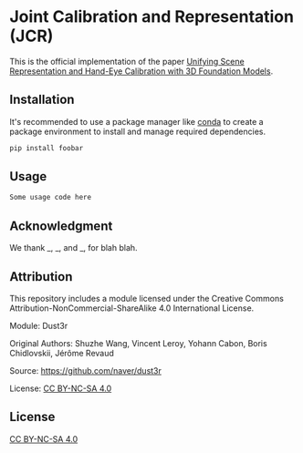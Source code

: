 # Joint Calibration and Representation (JCR) 

This is the official implementation of the paper [Unifying Scene Representation and Hand-Eye Calibration with 3D Foundation Models](https://pip.pypa.io/en/stable/).

## Installation

It's recommended to use a package manager like [conda](https://conda.io/projects/conda/en/latest/user-guide/getting-started.html) to create a package environment to install and manage required dependencies.


```bash
pip install foobar
```

## Usage

```python
Some usage code here
```

## Acknowledgment

We thank _, _, and _, for blah blah.

## Attribution

This repository includes a module licensed under the Creative Commons Attribution-NonCommercial-ShareAlike 4.0 International License.

Module: Dust3r

Original Authors: Shuzhe Wang, Vincent Leroy, Yohann Cabon, Boris Chidlovskii, Jérôme Revaud

Source: https://github.com/naver/dust3r

License: [CC BY-NC-SA 4.0](https://creativecommons.org/licenses/by-nc-sa/4.0/)


## License

[CC BY-NC-SA 4.0]([https://choosealicense.com/licenses/apache-2.0/](https://creativecommons.org/licenses/by-nc-sa/4.0/legalcode.en))
